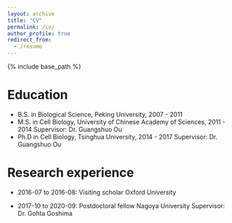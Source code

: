 ```yaml
---
layout: archive
title: "CV"
permalink: /cv/
author_profile: true
redirect_from:
  - /resume
---
```


{% include base_path %}

Education
======
* B.S. in Biological Science, Peking University, 2007 - 2011
* M.S. in Cell Biology, University of Chinese Academy of Sciences, 2011 - 2014
  Supervisor: Dr. Guangshuo Ou
* Ph.D in Cell Biology, Tsinghua University, 2014 - 2017
  Supervisor: Dr. Guangshuo Ou

Research experience
======
* 2016-07 to 2016-08: Visiting scholar
  Oxford University

* 2017-10 to 2020-09: Postdoctoral fellow
  Nagoya University
  Supervisor: Dr. Gohta Goshima
  
  
